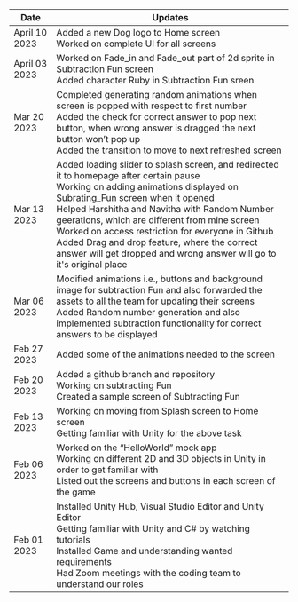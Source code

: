 | Date  | Updates |
| ------------- | ------------- |
| April 10 2023 | Added a new Dog logo to Home screen <br> Worked on complete UI for all screens |
| April 03 2023 | Worked on Fade_in and Fade_out part of 2d sprite in Subtraction Fun screen <br> Added character Ruby in Subtraction Fun sreen |
| Mar 20 2023 | Completed generating random animations when screen is popped with respect to first number <br> Added the check for correct answer to pop next button, when wrong answer is dragged the next button won’t pop up <br> Added the transition to move to next refreshed screen |
| Mar 13 2023 | Added loading slider to splash screen, and redirected it to homepage after certain pause <br> Working on adding animations displayed on Subrating_Fun screen when it opened <br> Helped Harshitha and Navitha with Random Number geerations, which are different from mine screen <br> Worked on access restriction for everyone in Github <br> Added Drag and drop feature, where the correct answer will get dropped and wrong answer will go to it's original place|
| Mar 06 2023 |	Modified animations i.e., buttons and background image for subtraction Fun and also forwarded the assets to all the team for updating their screens <br> Added Random number generation and also implemented subtraction functionality for correct answers to be displayed |
| Feb 27 2023 |  Added some of the animations needed to the screen|
| Feb 20 2023 | Added a github branch and repository <br>	Working on subtracting Fun <br> Created a sample screen of Subtracting Fun |
| Feb 13 2023 |	Working on moving from Splash screen to Home screen <br>	Getting familiar with Unity for the above task |
| Feb 06 2023 | Worked on the “HelloWorld” mock app <br>	Working on different 2D and 3D objects in Unity in order to get familiar with <br>	Listed out the screens and buttons in each screen of the game |
| Feb 01 2023 | Installed Unity Hub, Visual Studio Editor and Unity Editor <br>	Getting familiar with Unity and C# by watching tutorials <br> Installed Game and understanding wanted requirements <br> Had Zoom meetings with the coding team to understand our roles |
